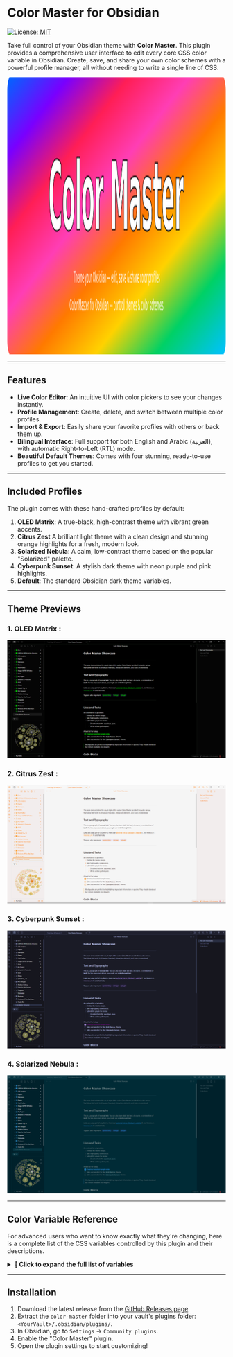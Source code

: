 # Color Master for Obsidian

[![License: MIT](https://img.shields.io/badge/License-MIT-yellow.svg)](https://opensource.org/licenses/MIT)

Take full control of your Obsidian theme with **Color Master**. This plugin provides a comprehensive user interface to edit every core CSS color variable in Obsidian. Create, save, and share your own color schemes with a powerful profile manager, all without needing to write a single line of CSS.

<img width="2560" height="640" alt="Color Master Screenshot" src="Images/color-master-2560x640.png" />

---

## Features

* **Live Color Editor**: An intuitive UI with color pickers to see your changes instantly.
* **Profile Management**: Create, delete, and switch between multiple color profiles.
* **Import & Export**: Easily share your favorite profiles with others or back them up.
* **Bilingual Interface**: Full support for both English and Arabic (العربية), with automatic Right-to-Left (RTL) mode.
* **Beautiful Default Themes**: Comes with four stunning, ready-to-use profiles to get you started.

---

## Included Profiles

The plugin comes with these hand-crafted profiles by default:

1.  **OLED Matrix**: A true-black, high-contrast theme with vibrant green accents.
2.  **Citrus Zest** A brilliant light theme with a clean design and stunning orange highlights for a fresh, modern look.
3.  **Solarized Nebula**: A calm, low-contrast theme based on the popular "Solarized" palette.
4.  **Cyberpunk Sunset**: A stylish dark theme with neon purple and pink highlights.
5.  **Default**: The standard Obsidian dark theme variables.

---

## Theme Previews

### 1. OLED Matrix :  

<img alt="OLED Matrix Preview" src="Images/oled-matrix.png" />

### 2. Citrus Zest : 

<img alt="Light Mod" src="Images/citruz-zest.png" />

### 3. Cyberpunk Sunset : 

<img alt="Cyberpunk Sunset Preview" src="Images/cyber-punk.png" />

### 4. Solarized Nebula :

<img alt="Solarized Nebula Preview" src="Images/solarized-nebula.png" />

---

## Color Variable Reference

For advanced users who want to know exactly what they're changing, here is a complete list of the CSS variables controlled by this plugin and their descriptions.

<details>
<summary><strong>🎨 Click to expand the full list of variables</strong></summary>

| Variable | Description |
|---|---|
| **Backgrounds** | |
| `--background-primary` | Main background color for the entire app, especially for editor and note panes. |
| `--background-primary-alt` | An alternate background color, often used for the active line in the editor. |
| `--background-secondary` | Secondary background, typically used for sidebars and other UI panels. |
| `--background-secondary-alt`| An alternate secondary background, used for the file explorer's active file. |
| `--background-modifier-border`| The color of borders on various UI elements like buttons and inputs. |
| `--background-modifier-border-hover`| The border color when you hover over an element. |
| `--background-modifier-border-focus`| The border color for a focused element, like a selected text field. |
| `--background-modifier-flair`| Background color for special UI elements, like the 'Syncing' or 'Indexing' status. |
| `--background-modifier-hover` | The background color of elements when you hover over them (e.g., list items). |
| `--background-modifier-active`| The background color of an element when it's actively being clicked or is selected. |
| **Text** | |
| `--text-normal` | The default text color for all notes and most of the UI. |
| `--text-muted` | A slightly faded text color, used for less important information like file metadata. |
| `--text-faint` | The most faded text color, for very subtle UI text or disabled elements. |
| `--text-on-accent` | Text color that appears on top of accented backgrounds (like on a primary button). |
| `--text-accent` | The primary accent color for text, used for links and highlighted UI elements. |
| `--text-accent-hover` | The color of accent text (like links) when you hover over it. |
| `--text-selection` | The background color of text that you have selected with your cursor. |
| `--text-highlight-bg` | The background color for text highlighted with `==highlight==` syntax. |
| **Interactive Elements** | |
| `--interactive-normal` | The background color for interactive elements like buttons. |
| `--interactive-hover` | The background color for interactive elements when hovered. |
| `--interactive-accent` | The accent color for important interactive elements (e.g., the 'Create' button). |
| `--interactive-accent-hover`| The accent color for important interactive elements when hovered. |
| `--interactive-success` | Color indicating a successful operation (e.g., green). |
| `--interactive-error` | Color indicating an error (e.g., red). |
| `--interactive-warning` | Color indicating a warning (e.g., yellow). |
| **UI Elements** | |
| `--titlebar-background` | The background color of the main window's title bar. |
| `--titlebar-background-focused`| The title bar background color when the window is active. |
| `--titlebar-text-color` | The text color in the title bar. |
| `--sidebar-background` | Specifically targets the background of the sidebars. |
| `--sidebar-border-color` | The color of the border next to the sidebars. |
| `--header-background` | The background for headers within panes (e.g., note title header). |
| `--header-border-color` | The border color below pane headers. |
| `--vault-name-color` | The color of your vault's name in the top-left corner. |
| **Misc** | |
| `--scrollbar-thumb-bg` | The color of the draggable part of the scrollbar. |
| `--scrollbar-bg` | The color of the scrollbar track (the background). |
| `--divider-color` | The color of horizontal lines (`---`) and other dividers in the UI. |
| `--checklist-done-color` | The color of the checkmark and text for a completed to-do item. |

</details>

---

## Installation

1.  Download the latest release from the [GitHub Releases page](https://github.com/yazanammar/obsidian-color-master/releases).
2.  Extract the `color-master` folder into your vault's plugins folder: `<YourVault>/.obsidian/plugins/`.
3.  In Obsidian, go to `Settings` -> `Community plugins`.
4.  Enable the "Color Master" plugin.
5.  Open the plugin settings to start customizing!
